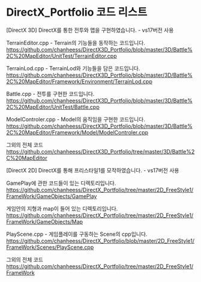 # DirectX_Portfolio 코드 리스트

[DirectX 3D]
DirectX를 통한 전투와 맵을 구현하였습니다. - vs17버전 사용

TerrainEditor.cpp  -  Terrain의 기능들을 동작하는 코드입니다.
https://github.com/chanheess/DirectX3D_Portfolio/blob/master/3D/Battle%2C%20MapEditor/UnitTest/TerrainEditor.cpp


TerrainLod.cpp  -  TerrainLod와 기능들을 담은 코드입니다.
https://github.com/chanheess/DirectX3D_Portfolio/blob/master/3D/Battle%2C%20MapEditor/Framework/Environment/TerrainLod.cpp



Battle.cpp  -  전투를 구현한 코드입니다.
https://github.com/chanheess/DirectX3D_Portfolio/blob/master/3D/Battle%2C%20MapEditor/UnitTest/Battle.cpp


ModelControler.cpp  -  Model의 움직임을 구현한 코드입니다.
https://github.com/chanheess/DirectX3D_Portfolio/blob/master/3D/Battle%2C%20MapEditor/Framework/Model/ModelControler.cpp


그외의 전체 코드
https://github.com/chanheess/DirectX3D_Portfolio/tree/master/3D/Battle%2C%20MapEditor



[DirectX 2D]
DirectX를 통해 프리스타일1를 모작하였습니다. - vs17버전 사용

GamePlay에 관한 코드들이 있는 디렉토리입니다.
https://github.com/chanheess/DirectX_Portfolio/tree/master/2D_FreeStyle1/FrameWork/GameObjects/GamePlay


게임안의 지형과 map이 들어 있는 디렉토리입니다.
https://github.com/chanheess/DirectX_Portfolio/tree/master/2D_FreeStyle1/FrameWork/GameObjects/Map


PlayScene.cpp - 게임플레이를 구동하는 Scene의 cpp입니다.
https://github.com/chanheess/DirectX_Portfolio/blob/master/2D_FreeStyle1/FrameWork/Scenes/PlayScene.cpp


그외의 전체 코드
https://github.com/chanheess/DirectX_Portfolio/tree/master/2D_FreeStyle1/FrameWork

